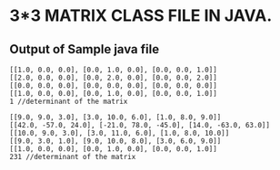 # 3*3 MATRIX CLASS FILE IN JAVA.
## Output of Sample java file
    [[1.0, 0.0, 0.0], [0.0, 1.0, 0.0], [0.0, 0.0, 1.0]]
    [[2.0, 0.0, 0.0], [0.0, 2.0, 0.0], [0.0, 0.0, 2.0]]
    [[0.0, 0.0, 0.0], [0.0, 0.0, 0.0], [0.0, 0.0, 0.0]]
    [[1.0, 0.0, 0.0], [0.0, 1.0, 0.0], [0.0, 0.0, 1.0]]
    1 //determinant of the matrix 
    
    [[9.0, 9.0, 3.0], [3.0, 10.0, 6.0], [1.0, 8.0, 9.0]]
    [[42.0, -57.0, 24.0], [-21.0, 78.0, -45.0], [14.0, -63.0, 63.0]]
    [[10.0, 9.0, 3.0], [3.0, 11.0, 6.0], [1.0, 8.0, 10.0]]
    [[9.0, 3.0, 1.0], [9.0, 10.0, 8.0], [3.0, 6.0, 9.0]]
    [[1.0, 0.0, 0.0], [0.0, 1.0, 0.0], [0.0, 0.0, 1.0]]
    231 //determinant of the matrix